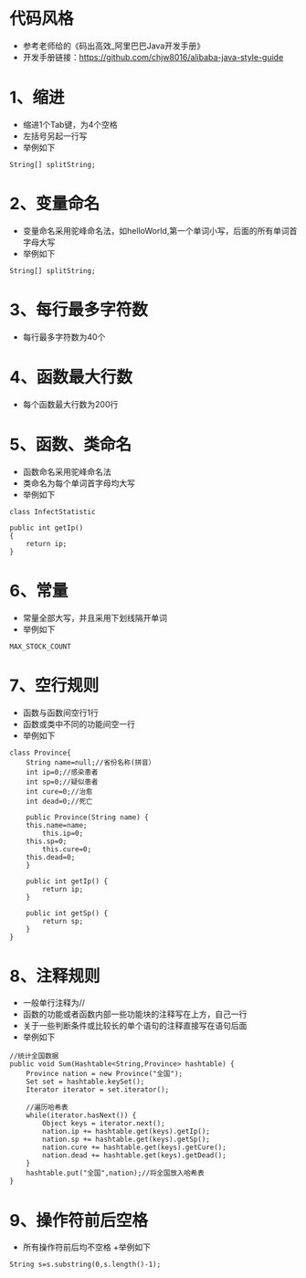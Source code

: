 # 代码风格

+ 参考老师给的《码出高效_阿里巴巴Java开发手册》
+ 开发手册链接：https://github.com/chjw8016/alibaba-java-style-guide

# 1、缩进
+ 缩进1个Tab键，为4个空格
+ 左括号另起一行写
+ 举例如下
```
String[] splitString;
```

# 2、变量命名
+ 变量命名采用驼峰命名法，如helloWorld,第一个单词小写，后面的所有单词首字母大写
+ 举例如下
```
String[] splitString;
```

# 3、每行最多字符数
+ 每行最多字符数为40个


# 4、函数最大行数
+ 每个函数最大行数为200行

# 5、函数、类命名
+ 函数命名采用驼峰命名法
+ 类命名为每个单词首字母均大写
+ 举例如下
```
class InfectStatistic 
```
```
public int getIp() 
{
    return ip;
}
```

# 6、常量
+ 常量全部大写，并且采用下划线隔开单词
+ 举例如下
```
MAX_STOCK_COUNT
```

# 7、空行规则
+ 函数与函数间空行1行
+ 函数或类中不同的功能间空一行
+ 举例如下
```
class Province{
    String name=null;//省份名称(拼音）
    int ip=0;//感染患者
    int sp=0;//疑似患者
    int cure=0;//治愈
    int dead=0;//死亡
	    
    public Province(String name) {
	this.name=name;
    	this.ip=0;
	this.sp=0;
    	this.cure=0;
	this.dead=0;
    }
    
    public int getIp() {
    	return ip;
    }
	    
    public int getSp() {
    	return sp;
    }
}
```

# 8、注释规则
+ 一般单行注释为//
+ 函数的功能或者函数内部一些功能块的注释写在上方，自己一行
+ 关于一些判断条件或比较长的单个语句的注释直接写在语句后面
+ 举例如下
```
//统计全国数据
public void Sum(Hashtable<String,Province> hashtable) {
    Province nation = new Province("全国");
    Set set = hashtable.keySet();
    Iterator iterator = set.iterator();
	
    //遍历哈希表
    while(iterator.hasNext()) {
        Object keys = iterator.next();
        nation.ip += hashtable.get(keys).getIp();
        nation.sp += hashtable.get(keys).getSp();
        nation.cure += hashtable.get(keys).getCure();
        nation.dead += hashtable.get(keys).getDead();
    }
    hashtable.put("全国",nation);//将全国放入哈希表
}
```

# 9、操作符前后空格
+ 所有操作符前后均不空格
+举例如下
```
String s=s.substring(0,s.length()-1);
```
